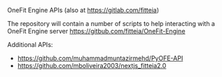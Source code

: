 OneFit Engine APIs (also at https://gitlab.com/fitteia)

The repository will contain a number of scripts to help interacting with a OneFit Engine server
https://gitbub.com/fitteia/OneFit-Engine

Additional APIs:

- https://github.com/muhammadmuntazirmehd/PyOFE-API
- https://github.com/mboliveira2003/nextjs_fitteia2.0

